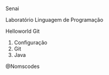 Senai

Laboratório Linguagem de Programação

Helloworld Git

1. Configuração 
2. Git
3. Java

@Nomscodes
